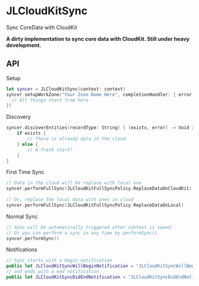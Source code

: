 # JLCloudKitSync
Sync CoreData with CloudKit

__A dirty implementation to sync core data with CloudKit. Still under heavy development.__

## API

Setup

```swift
let syncer = JLCloudKitSync(context: context)
syncer.setupWorkZone("Your Zone Name Here", completionHandler: { error -> Void in
  // All things start from here
})
```

Discovery

```swift
syncer.discoverEntities(recordType: String) { (exists, error) -> Void in
	if exists {
		// There is already data in the cloud
	} else {
		// A fresh start!
	}
}
```

First Time Sync

```swift
// Data in the cloud will be replace with local one
syncer.performFullSync(JLCloudKitFullSyncPolicy.ReplaceDataOnCloudKit)
	
// Or, replace the local data with ones in cloud
syncer.performFullSync(JLCloudKitFullSyncPolicy.ReplaceDataOnLocal)
```

Normal Sync

```swift
// Sync will be automatically triggered after context is saved.
// Or you can perform a sync in any time by performSync()
syncer.performSync()
```
	
Notifications

```swift
// Sync starts with a begin notification
public let JLCloudKitSyncWillBeginNotification = "JLCloudKitSyncWillBeginNotification"
// and ends with a end notification
public let JLCloudKitSyncDidEndNotification = "JLCloudKitSyncDidEndNotification"
```
	
